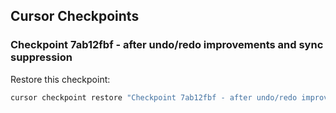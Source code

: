 ## Cursor Checkpoints

### Checkpoint 7ab12fbf - after undo/redo improvements and sync suppression

Restore this checkpoint:

```bash
cursor checkpoint restore "Checkpoint 7ab12fbf - after undo/redo improvements and sync suppression"
```



